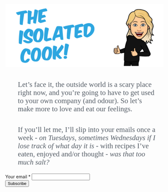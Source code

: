 <div id="mc_embed_signup">

<img src="The Isolated Cook Logo2.png" alt="The Isolated Cook Logo">

<link href="//cdn-images.mailchimp.com/embedcode/classic-10_7.css" rel="stylesheet" type="text/css">

<p style="margin-left: 40px; margin-top: 40px; margin-right: 20px; font-family: verdana; color: #586069; font-size: 23px"> Let’s face it, the outside world is a scary place right now, and you’re going to have to get used to your own company (and odour). So let’s make more to love and eat our feelings. </p>

<p style="margin-left: 40px; margin-top: 40px; margin-right: 20px; font-family: verdana; color: #586069; font-size: 23px"> If you’ll let me, I’ll slip into your emails once a week - <i> on Tuesdays, sometimes Wednesdays if I lose track of what day it is </i> - with recipes I’ve eaten, enjoyed and/or thought - <i> was that too much salt? </i> 

</p>

<form action="https://gmail.us19.list-manage.com/subscribe/post?u=bb7ef6108c3b581e90cec9e09&amp;id=53f50033ad" method="post" id="mc-embedded-subscribe-form" name="mc-embedded-subscribe-form" class="validate" target="_blank" novalidate>
<div id="mc_embed_signup_scroll">
  <div class="mc-field-group">
  <label for="mce-EMAIL">Your email  <span class="asterisk">*</span></label>
  <input type="email" value="" name="EMAIL" class="required email" id="mce-EMAIL">
</div>
	<div id="mce-responses" class="clear">
		<div class="response" id="mce-error-response" style="display:none"></div>
		<div class="response" id="mce-success-response" style="display:none"></div>
	</div>    <!-- real people should not fill this in and expect good things - do not remove this or risk form bot signups-->
    <div style="position: absolute; left: -5000px;" aria-hidden="true"><input type="text" name="b_bb7ef6108c3b581e90cec9e09_53f50033ad" tabindex="-1" value=""></div>
    <div class="clear"><input type="submit" value="Subscribe" name="Include me" id="mc-embedded-subscribe" class="button"></div>
    </div>
</form>
</div>

